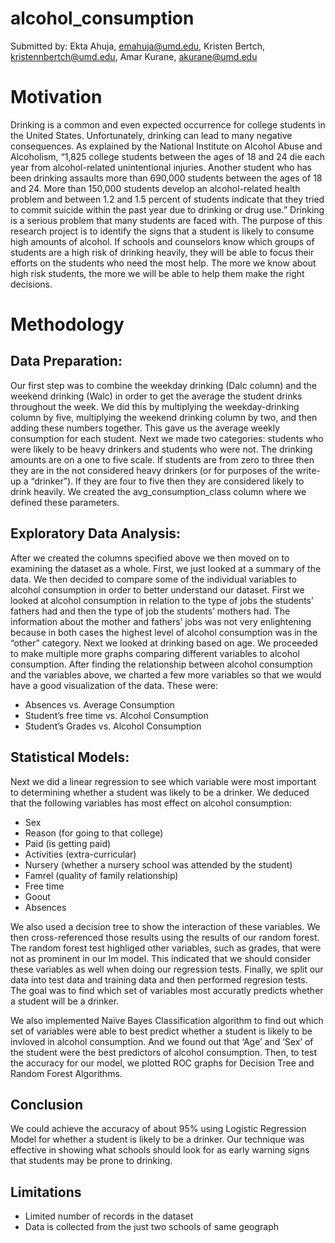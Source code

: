 # alcohol_consumption

Submitted by:
Ekta Ahuja, emahuja@umd.edu,
Kristen Bertch, kristennbertch@umd.edu,
Amar Kurane, akurane@umd.edu 

# Motivation

Drinking is a common and even expected occurrence for college students in the United States. Unfortunately, drinking can lead to many negative consequences. As explained by the National Institute on Alcohol Abuse and Alcoholism, “1,825 college students between the ages of 18 and 24 die each year from alcohol-related unintentional injuries. Another student who has been drinking assaults more than 690,000 students between the ages of 18 and 24. More than 150,000 students develop an alcohol-related health problem and between 1.2 and 1.5 percent of students indicate that they tried to commit suicide within the past year due to drinking or drug use.”
Drinking is a serious problem that many students are faced with. The purpose of this research project is to identify the signs that a student is likely to consume high amounts of alcohol. If schools and counselors know which groups of students are a high risk of drinking heavily, they will be able to focus their efforts on the students who need the most help. The more we know about high risk students, the more we will be able to help them make the right decisions.

# Methodology
## Data Preparation:

Our first step was to combine the weekday drinking (Dalc column) and the weekend drinking (Walc) in order to get the average the student drinks throughout the week.  We did this by multiplying the weekday-drinking column by five, multiplying the weekend drinking column by two, and then adding these numbers together. This gave us the average weekly consumption for each student.
Next we made two categories: students who were likely to be heavy drinkers and students who were not. The drinking amounts are on a one to five scale. If students are from zero to three then they are in the not considered heavy drinkers (or for purposes of the write-up a “drinker”). If they are four to five then they are considered likely to drink heavily. We created the avg_consumption_class column where we defined these parameters.

## Exploratory Data Analysis:

After we created the columns specified above we then moved on to examining the dataset as a whole. First, we just looked at a summary of the data. We then decided to compare some of the individual variables to alcohol consumption in order to better understand our dataset.  First we looked at alcohol consumption in relation to the type of jobs the students’ fathers had and then the type of job the students’ mothers had.
The information about the mother and fathers’ jobs was not very enlightening because in both cases the highest level of alcohol consumption was in the “other” category. Next we looked at drinking based on age.
We proceeded to make multiple more graphs comparing different variables to alcohol consumption. 
After finding the relationship between alcohol consumption and the variables above, we charted a few more variables so that we would have a good visualization of the data. These were:

* Absences vs. Average Consumption
* Student’s free time vs. Alcohol Consumption
* Student’s Grades vs. Alcohol Consumption

## Statistical Models:

Next we did a linear regression to see which variable were most important to determining whether a student was likely to be a drinker.
We deduced that the following variables has most effect on alcohol consumption:

* Sex
* Reason (for going to that college)
* Paid (is getting paid)
* Activities (extra-curricular) 
* Nursery (whether a nursery school was attended by the student)
* Famrel (quality of family relationship)
* Free time
* Goout
* Absences

We also used a decision tree to show the interaction of these variables. We then cross-referenced those results using the results of our random forest.
The random forest test highliged other variables, such as grades, that were not as prominent in our lm model. This indicated that we should consider these variables as well when doing our regression tests.
Finally, we split our data into test data and training data and then performed regresion tests. The goal was to find which set of variables most accuratly predicts whether a student will be a drinker.

We also implemented Naïve Bayes Classification algorithm to find out which set of variables were able to best predict whether a student is likely to be invloved in alcohol consumption. And we found out that ‘Age’ and ‘Sex’ of the student were the best predictors of alcohol consumption.
Then, to test the accuracy for our model, we plotted ROC graphs for Decision Tree and Random Forest Algorithms.

## Conclusion
We could achieve the accuracy of about 95% using Logistic Regression Model for whether a student is likely to be a drinker. Our technique was effective in showing what schools should look for as early warning signs that students may be prone to drinking.

## Limitations

* Limited number of records in the dataset
* Data is collected from the just two schools of same geograph




